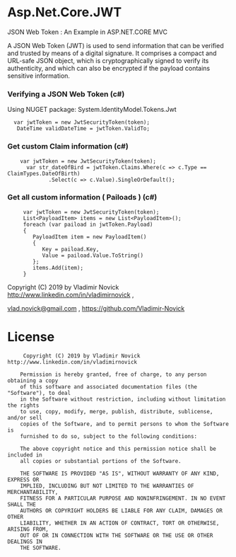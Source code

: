 # Asp.Net.Core.JWT
JSON Web Token : An Example in  ASP.NET.CORE MVC

A JSON Web Token (JWT) is used to send information that can be verified and trusted by means of a digital signature. It comprises a compact and URL-safe JSON object, which is cryptographically signed to verify its authenticity, and which can also be encrypted if the payload contains sensitive information.

### Verifying a JSON Web Token (c#)

Using NUGET package: System.IdentityModel.Tokens.Jwt

      var jwtToken = new JwtSecurityToken(token);
       DateTime validDateTime = jwtToken.ValidTo;	
       
### Get custom Claim information (c#)       
        var jwtToken = new JwtSecurityToken(token);
          var str_dateOfBird = jwtToken.Claims.Where(c => c.Type == ClaimTypes.DateOfBirth)
                 .Select(c => c.Value).SingleOrDefault();
		 
### Get all custom information ( Pailoads ) (c#)

         var jwtToken = new JwtSecurityToken(token);
         List<PayloadItem> items = new List<PayloadItem>();
         foreach (var paiload in jwtToken.Payload)
         {
            PayloadItem item = new PayloadItem()
            {
               Key = paiload.Key,
               Value = paiload.Value.ToString()
            };
            items.Add(item);
         }
 
		 

Copyright (C) 2019 by Vladimir Novick http://www.linkedin.com/in/vladimirnovick , 

vlad.novick@gmail.com , https://github.com/Vladimir-Novick
		 
# License
		 
		 Copyright (C) 2019 by Vladimir Novick http://www.linkedin.com/in/vladimirnovick

		Permission is hereby granted, free of charge, to any person obtaining a copy
		of this software and associated documentation files (the "Software"), to deal
		in the Software without restriction, including without limitation the rights
		to use, copy, modify, merge, publish, distribute, sublicense, and/or sell
		copies of the Software, and to permit persons to whom the Software is
		furnished to do so, subject to the following conditions:

		The above copyright notice and this permission notice shall be included in
		all copies or substantial portions of the Software.

		THE SOFTWARE IS PROVIDED "AS IS", WITHOUT WARRANTY OF ANY KIND, EXPRESS OR
		IMPLIED, INCLUDING BUT NOT LIMITED TO THE WARRANTIES OF MERCHANTABILITY,
		FITNESS FOR A PARTICULAR PURPOSE AND NONINFRINGEMENT. IN NO EVENT SHALL THE
		AUTHORS OR COPYRIGHT HOLDERS BE LIABLE FOR ANY CLAIM, DAMAGES OR OTHER
		LIABILITY, WHETHER IN AN ACTION OF CONTRACT, TORT OR OTHERWISE, ARISING FROM,
		OUT OF OR IN CONNECTION WITH THE SOFTWARE OR THE USE OR OTHER DEALINGS IN
		THE SOFTWARE. 
